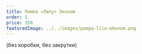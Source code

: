 ```yaml
---
title: Помпа «Лилу» Эконом 
order: 1
price: 350
featuredImage: ../../images/pompa-lilu-ekonom.png
---
```


(без коробки, без закрутки)
